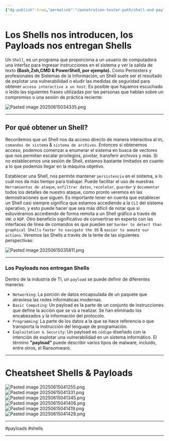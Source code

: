 ```yaml
---
{"dg-publish":true,"permalink":"/penetration-tester-path/shell-and-payloads/","dgPassFrontmatter":true}
---
```



# Los Shells nos introducen, los Payloads nos entregan Shells

Un `Shell`, es un programa que proporciona a un usuario de computadora una interfaz para ingresar instrucciones en el sistema y ver la salida de texto **(Bash,Zsh,CMD & PowerShell, por ejemplo).** Como Pentesters y profesionales de Sistemas de la Información, un Shell suele ser el resultado de explotar una  vulnerabilidad o eludir las medidas de seguridad para obtener `acceso interactivo a un host`. Es posible que hayamos escuchado o leído las siguientes frases utilizadas por las personas que hablan sobre un compromiso o una sesión de práctica reciente:

![Pasted image 20250615034335.png](/img/user/Pasted%20image%2020250615034335.png)

---
## Por qué obtener un Shell?

Recordemos que un Shell nos da acceso directo de manera interactiva al `OS`, `comandos de sistema` & `sistema de archivos`.
Entonces si obtenemos acceso, podemos comenzar a enumerar el sistema en busca de vectores que nos permitan escalar privilegios, pivotar, transferir archivos y más. Si no establecemos una sesión de Shell, estamos bastante limitados en cuanto a lo que podemos llegar en la máquina objetivo.

Establecer una Shell, nos permite mantener `persistencia` en el sistema, a lo cuál nos da más tiempo para trabajar. Puede facilitar el uso de nuestras `Herramientas de ataque`, `exfiltrar datos`, `recoletar`, `guardar` y `documentar` todos los detalles de nuestro ataque, como pronto veremos en las demostraciones que siguen. Es importante tener en cuenta que establecer un Shell casi siempre significa que estamos accediendo a la `CLI` del sistema operativo, y esto puede hacer que sea más difícil de notar que si estuviéramos accediendo de forma remota a un Shell gráfico a través de `VNC` o `RDP`. Otro beneficio significativo de convertirse en experto con las interfaces de línea de comandos es que pueden ser `harder to detect than graphical Shells` `faster to navigate the OS` & `easier to aumate our actions`. Veremos las Shells a través de la lente de las siguientes perspectivas:

![Pasted image 20250615035811.png](/img/user/Pasted%20image%2020250615035811.png)

---

### Los Payloads nos entregan Shells

Dentro de la industria de TI, un `payload` se puede definir de diferentes maneras:

- `Networking`: La porción de datos encapsulada de un paquete que atraviesa las redes informáticas modernas.
- `Basic Computing`: Un payload es la parte de un conjunto de instrucciones que define la acción que se va a realizar. Se han eliminado los encabezados y la información del protocolo.
- `Programming`: La parte de los datos a la que se hace referencia o que transporta la instrucción del lenguaje de programación.
- `Exploitation & Security`: Un payload es `código` diseñado con la intención de explotar una vulnerabilidad en un sistema informático. El término **"payload"** puede describir varios tipos de malware, incluido, entre otros, el Ransomware.

---

# Cheatsheet Shells & Payloads

![Pasted image 20250615041255.png](/img/user/Pasted%20image%2020250615041255.png)
![Pasted image 20250615041331.png](/img/user/Pasted%20image%2020250615041331.png)
![Pasted image 20250615041345.png](/img/user/Pasted%20image%2020250615041345.png)
![Pasted image 20250615041406.png](/img/user/Pasted%20image%2020250615041406.png)
![Pasted image 20250615041419.png](/img/user/Pasted%20image%2020250615041419.png)
![Pasted image 20250615041428.png](/img/user/Pasted%20image%2020250615041428.png)

---
#payloads #shells

---
